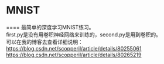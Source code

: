 # MNIST
====
最简单的深度学习MNIST练习。<br>
first.py是没有用卷积神经网络来训练的，second.py是用到卷积的。<br>
可以在我的博客去查看详细说明：<br>
https://blog.csdn.net/scopperil/article/details/80255061<br>
https://blog.csdn.net/scopperil/article/details/80265219
